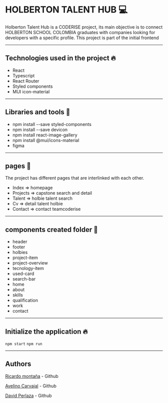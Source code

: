 # HOLBERTON TALENT HUB :computer:

Holberton Talent Hub is a CODERISE project, its main objective is to connect HOLBERTON SCHOOL COLOMBIA graduates with companies looking for developers with a specific profile. This project is part of the initial frontend 

___

## Technologies used in the project :fire:

* React
* Typescript
* React Router
* Styled components
* MUI icon-material

 ___
 
 ## Libraries and tools :file_folder:
 
 * npm install --save styled-components
 * npm install --save devicon
 * npm install react-image-gallery
 * npm install @mui/icons-material
 * figma

___

## pages :notebook:

The project has different pages that are interlinked with each other.

* Index => homepage
* Projects => capstone search and detail
* Talent => holbie talent search
* Cv => detail talent holbie
* Contact => contact teamcoderise

___


## components created folder :dart:

* header
* footer
* holbies
* project-item 
* project-overview
* tecnology-item
* used-card
* search-bar
* home
* about
* skills
* qualification
* work
* contact

___

## Initialize the application :fire:

```npm start```
```npm run```

___

## Authors

[Ricardo montaña](https://github.com/rmbodegalibre) - Github

[Avelino Carvajal](https://github.com/AvelinoC5) - Github

[David Perlaza](https://github.com/davidperlaza14) - Github
